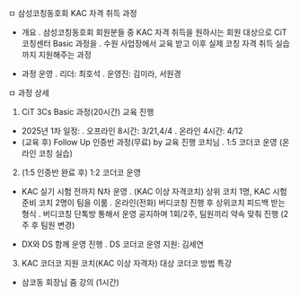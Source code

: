 ㅁ 삼성코칭동호회 KAC 자격 취득 과정
- 개요
 . 삼성코칭동호회 회원분들 중 KAC 자격 취득을 원하시는 회원 대상으로 CiT 코칭센터 Basic 과정을
 . 수원 사업장에서 교육 받고 이후 실제 코칭 자격 취득 실습까지 지원해주는 과정


- 과정 운영
 . 리더: 최호석
 . 운영진: 김미라, 서원경

ㅁ 과정 상세
1) CiT 3Cs Basic 과정(20시간) 교육 진행
- 2025년 1차 일정: 
 . 오프라인 8시간: 3/21,4/4 
 . 온라인 4시간: 4/12 
- (교육 후) Follow Up 인증반 과정(무료) by 교육 진행 코치님
 . 1:5 코더코 운영 (온라인 코칭 실습)

2) (1:5 인증반 완료 후) 1:2 코더코 운영
- KAC 실기 시험 전까지 N차 운영
 . (KAC 이상 자격코치) 상위 코치 1명, KAC 시험 준비 코치 2명이 팀을 이룸
 . 온라인(전화) 버디코칭 진행 후 상위코치 피드백 받는 형식
 . 버디코칭 단톡방 통해서 운영 공지하며 1회/2주,  팀원끼리 약속 맞춰 진행 (2주 후 팀원 변경)

- DX와 DS 함께 운영 진행
 . DS 코더코 운영 지원: 김세연


3) KAC 코더코 지원 코치(KAC 이상 자격자) 대상 코더코 방법 특강
- 삼코동 회장님 줌 강의 (1시간)


